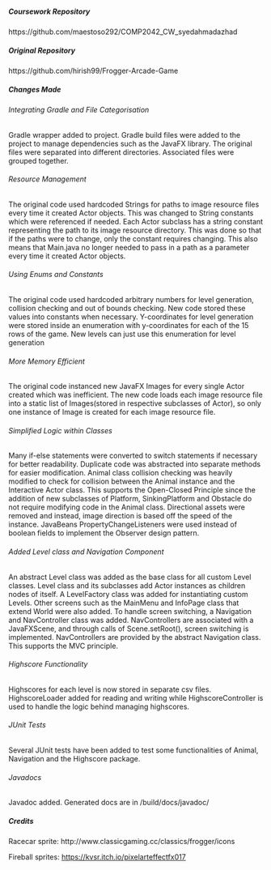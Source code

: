 <h5>Coursework Repository</h5>
https://github.com/maestoso292/COMP2042_CW_syedahmadazhad
<h5>Original Repository </h5>
https://github.com/hirish99/Frogger-Arcade-Game
<h5>Changes Made</h5>
<h6>Integrating Gradle and File Categorisation</h6>
Gradle wrapper added to project.
Gradle build files were added to the project to manage dependencies such as the JavaFX library.
The original files were separated into different directories. Associated files were grouped together. 
<h6>Resource Management</h6>
The original code used hardcoded Strings for paths to image resource files every time it created Actor objects. 
This was changed to String constants which were referenced if needed. Each Actor subclass has a string constant
representing the path to its image resource directory. This was done so that if the paths were to change, only the constant
requires changing. This also means that Main.java no longer needed to pass in a path as a parameter every time 
it created Actor objects.
<h6>Using Enums and Constants</h6>
The original code used hardcoded arbitrary numbers for level generation, collision checking and out of bounds checking.
New code stored these values into constants when necessary. Y-coordinates for level generation were stored inside an
enumeration with y-coordinates for each of the 15 rows of the game. New levels can just use this enumeration for level
generation
<h6>More Memory Efficient</h6>
The original code instanced new JavaFX Images for every single Actor created which was inefficient. 
The new code loads each image resource file into a static list of 
Images(stored in respective subclasses of Actor), so only one instance of Image is created for each image resource file.
<h6>Simplified Logic within Classes</h6>
Many if-else statements were converted to switch statements if necessary for better readability. Duplicate code was 
abstracted into separate methods for easier modification. Animal class collision checking was heavily modified 
to check for collision between the Animal instance and the Interactive Actor class. This supports the Open-Closed 
Principle since the addition of new subclasses of Platform, SinkingPlatform and Obstacle do not require modifying 
code in the Animal class. Directional assets were removed and instead, image direction is based off the 
speed of the instance.
JavaBeans PropertyChangeListeners were used instead of boolean fields to implement the Observer design pattern.
<h6>Added Level class and Navigation Component</h6>
An abstract Level class was added as the base class for all custom Level classes. Level class and
its subclasses add Actor instances as children nodes of itself. A LevelFactory class was added for instantiating custom Levels. 
Other screens such as the MainMenu and InfoPage class that extend World were also added. To handle screen switching, a Navigation and 
NavController class was added. NavControllers are associated with a JavaFXScene, and through calls of Scene.setRoot(), 
screen switching is implemented. NavControllers are provided by the abstract Navigation class. 
This supports the MVC principle.
<h6>Highscore Functionality</h6>
Highscores for each level is now stored in separate csv files. HighscoreLoader added for reading and writing while
HighscoreController is used to handle the logic behind managing highscores.
<h6>JUnit Tests</h6>
Several JUnit tests have been added to test some functionalities of Animal, Navigation
and the Highscore package.
<h6>Javadocs</h6>
Javadoc added. Generated docs are in /build/docs/javadoc/

<h5>Credits</h5>
Racecar sprite: 
http://www.classicgaming.cc/classics/frogger/icons

Fireball sprites:
https://kvsr.itch.io/pixelarteffectfx017
